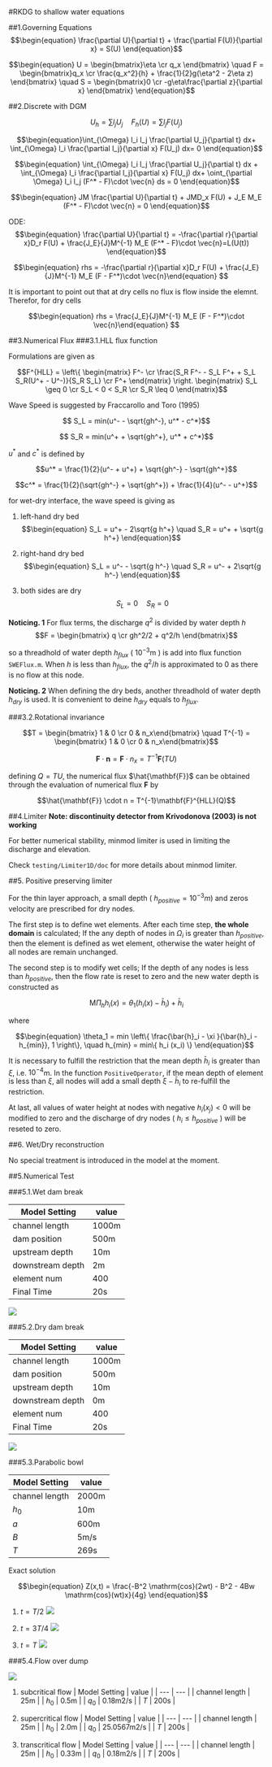 #RKDG to shallow water equations

##1.Governing Equations
$$\begin{equation}
\frac{\partial U}{\partial t} + \frac{\partial F(U)}{\partial x} = S(U)
\end{equation}$$

$$\begin{equation}
U = \begin{bmatrix}\eta \cr q_x \end{bmatrix} \quad F = \begin{bmatrix}q_x \cr \frac{q_x^2}{h} + \frac{1}{2}g(\eta^2 - 2\eta z) \end{bmatrix} \quad S = \begin{bmatrix}0 \cr -g\eta\frac{\partial z}{\partial x} \end{bmatrix}
\end{equation}$$

##2.Discrete with DGM

$$\begin{equation} U_h = \sum{l_j U_j} \quad F_h(U) = \sum{l_j F(U_j)} \end{equation}$$


$$\begin{equation}\int_{\Omega} l_i l_j \frac{\partial U_j}{\partial t} dx+
\int_{\Omega} l_i \frac{\partial l_j}{\partial x} F(U_j) dx= 0 \end{equation}$$


$$\begin{equation} \int_{\Omega} l_i l_j \frac{\partial U_j}{\partial t} dx +
\int_{\Omega} l_i \frac{\partial l_j}{\partial x} F(U_j) dx+
\oint_{\partial \Omega} l_i l_j (F^* - F)\cdot \vec{n} ds = 0  \end{equation}$$

$$\begin{equation} JM \frac{\partial U}{\partial t} + JMD_x F(U) + J_E M_E (F^* - F)\cdot \vec{n} = 0 \end{equation}$$

ODE:
$$\begin{equation} \frac{\partial U}{\partial t} = -\frac{\partial r}{\partial x}D_r F(U) + \frac{J_E}{J}M^{-1} M_E (F^* - F)\cdot \vec{n}=L(U(t)) \end{equation}$$

$$\begin{equation} rhs = -\frac{\partial r}{\partial x}D_r F(U) + \frac{J_E}{J}M^{-1} M_E (F - F^*)\cdot \vec{n}\end{equation} $$

It is important to point out that at dry cells no flux is flow inside the elemnt. Therefor, for dry cells

$$\begin{equation} rhs = \frac{J_E}{J}M^{-1} M_E (F - F^*)\cdot \vec{n}\end{equation} $$

##3.Numerical Flux
###3.1.HLL flux function

Formulations are given as

$$F^{HLL} = \left\{ \begin{matrix}
F^- \cr
\frac{S_R F^- - S_L F^+ + S_L S_R(U^+ - U^-)}{S_R S_L} \cr
F^+ \end{matrix} \right.
\begin{matrix}
S_L \geq 0 \cr
S_L < 0 < S_R \cr
S_R \leq 0
\end{matrix}$$

Wave Speed is suggested by Fraccarollo and Toro (1995)

$$ S_L = min(u^- - \sqrt{gh^-}, u^* - c^*)$$

$$ S_R = min(u^+ + \sqrt{gh^+}, u^* + c^*)$$

$u^*$ and $c^*$ is defined by

$$u^* = \frac{1}{2}(u^- + u^+) + \sqrt{gh^-} - \sqrt{gh^+}$$

$$c^* = \frac{1}{2}(\sqrt{gh^-} + \sqrt{gh^+}) + \frac{1}{4}(u^- - u^+)$$

for wet-dry interface, the wave speed is giving as

1. left-hand dry bed
$$\begin{equation}
S_L = u^+ - 2\sqrt{g h^+} \quad S_R = u^+ + \sqrt{g h^+}
\end{equation}$$

2. right-hand dry bed
$$\begin{equation}
S_L = u^- - \sqrt{g h^-} \quad S_R = u^- + 2\sqrt{g h^-}
\end{equation}$$

3. both sides are dry
$$\begin{equation}
S_L = 0 \quad S_R = 0
\end{equation}$$

**Noticing. 1**
For flux terms, the discharge $q^2$ is divided by water depth $h$
$$F = \begin{bmatrix} q \cr gh^2/2 + q^2/h \end{bmatrix}$$

so a threadhold of water depth $h_{flux}$ ( $10^{-3}$m ) is add into flux function `SWEFlux.m`. When $h$ is less than $h_{flux}$, the $q^2/h$ is approximated to 0 as there is no flow at this node.

**Noticing. 2**
When defining the dry beds, another threadhold of water depth $h_{dry}$ is used. It is convenient to deine $h_{dry}$ equals to $h_{flux}$.

###3.2.Rotational invariance

$$T = \begin{bmatrix} 1 & 0 \cr
0 & n_x\end{bmatrix} \quad
T^{-1} = \begin{bmatrix} 1 & 0 \cr
0 & n_x\end{bmatrix}$$

$$\mathbf{F} \cdot \mathbf{n} = \mathbf{F} \cdot n_x = T^{-1}\mathbf{F}(TU)$$

defining $Q = TU$, the numerical flux $\hat{\mathbf{F}}$ can be obtained through the evaluation of numerical flux $\mathbf{F}$ by

$$\hat{\mathbf{F}} \cdot n = T^{-1}\mathbf{F}^{HLL}(Q)$$


##4.Limiter
**Note: discontinuity detector from Krivodonova (2003) is not working**

For better numerical stability, minmod limiter is used in limiting the discharge and elevation.

Check `testing/Limiter1D/doc` for more details about minmod limiter.

##5. Positive preserving limiter

For the thin layer approach, a small depth ( $h_{positive} = 10^{-3} m$) and zeros velocity are prescribed for dry nodes.

The first step is to define wet elements. After each time step, **the whole domain** is calculated; If the any depth of nodes in $\Omega_i$ is greater than $h_{positive}$, then the element is defined as wet element, otherwise the water height of all nodes are remain unchanged.

The second step is to modify wet cells; If the depth of any nodes is less than $h_{positive}$, then the flow rate is reset to zero and the new water depth is constructed as

$$\begin{equation}
\mathrm{M}\Pi_h h_i(x) = \theta_1 \left( h_i(x) - \bar{h}_i \right) + \bar{h}_i
\end{equation}$$

where

$$\begin{equation}
\theta_1 = min \left\{ \frac{\bar{h}_i - \xi }{\bar{h}_i - h_{min}}, 1 \right\}, \quad h_{min} = min\{ h_i (x_i) \}
\end{equation}$$

It is necessary to fulfill the restriction that the mean depth $\bar{h}_i$ is greater than $\xi$, i.e. $10^{-4}$m. In the function `PositiveOperator`, if the mean depth of element is less than $\xi$, all nodes will add a small depth $\xi - \bar{h}_i$ to re-fulfill the restriction.

At last, all values of water height at nodes with negative $h_i(x_j) <0$ will be modified to zero and the discharge of dry nodes ( $h_i \le h_{positive}$ ) will be reseted to zero.

##6. Wet/Dry reconstruction

No special treatment is introduced in the model at the moment.

##5.Numerical Test

###5.1.Wet dam break

| Model Setting | value |
| --- | --- |
| channel length | 1000m |
| dam position | 500m |
| upstream depth | 10m |
| downstream depth | 2m |
| element num | 400 |
| Final Time | 20s |

![](../fig/DamBreakWet.png)

###5.2.Dry dam break

| Model Setting | value |
| --- | --- |
| channel length | 1000m |
| dam position | 500m |
| upstream depth | 10m |
| downstream depth | 0m |
| element num | 400 |
| Final Time | 20s |

![](../fig/DamBreakDry.png)

###5.3.Parabolic bowl

| Model Setting | value |
| --- | --- |
| channel length | 2000m |
| $h_0$ | 10m |
| $a$ | 600m |
| $B$ | 5m/s |
| $T$ | 269s |

Exact solution

$$\begin{equation}
Z(x,t) = \frac{-B^2 \mathrm{cos}(2wt) - B^2 - 4Bw \mathrm{cos}(wt)x}{4g}
\end{equation}$$

1. $t = T/2$
![](../fig/ParabolicBowl_1.png)

2. $t = 3T/4$
![](../fig/ParabolicBowl_2.png)

2. $t = T$
![](../fig/ParabolicBowl_3.png)

###5.4.Flow over dump

![](../fig/FlowOverDumpBottomLevel.png)

1. subcritical flow
| Model Setting | value |
| --- | --- |
| channel length | 25m |
| $h_0$ | 0.5m |
| $q_0$ | 0.18m2/s |
| $T$ | 200s |

2. supercritical flow
| Model Setting | value |
| --- | --- |
| channel length | 25m |
| $h_0$ | 2.0m |
| $q_0$ | 25.0567m2/s |
| $T$ | 200s |

3. transcritical flow
| Model Setting | value |
| --- | --- |
| channel length | 25m |
| $h_0$ | 0.33m |
| $q_0$ | 0.18m2/s |
| $T$ | 200s |